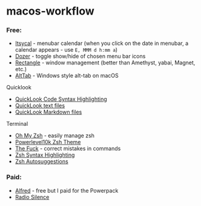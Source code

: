 # macos-workflow

### Free:

- [Itsycal](https://www.mowglii.com/itsycal/) - menubar calendar (when you click on the date in menubar, a calendar appears - use `E, MMM d h:mm a`)
- [Dozer](https://github.com/Mortennn/Dozer) - toggle show/hide of chosen menu bar icons
- [Rectangle](https://github.com/rxhanson/Rectangle) - window management (better than Amethyst, yabai, Magnet, etc.)
- [AltTab](https://github.com/lwouis/alt-tab-macos) - Windows style alt-tab on macOS

Quicklook 

- [QuickLook Code Syntax Highlighting](https://github.com/anthonygelibert/QLColorCode)
- [QuickLook text files](https://github.com/whomwah/qlstephen)
- [QuickLook Markdown files](https://github.com/toland/qlmarkdown)

Terminal

- [Oh My Zsh](https://github.com/ohmyzsh/ohmyzsh) - easily manage zsh
- [Powerlevel10k Zsh Theme](https://github.com/romkatv/powerlevel10k)
- [The Fuck](https://github.com/nvbn/thefuck) - correct mistakes in commands
- [Zsh Syntax Highlighting](https://github.com/zsh-users/zsh-syntax-highlighting)
- [Zsh Autosuggestions](https://github.com/zsh-users/zsh-autosuggestions)

### Paid:

- [Alfred](https://www.alfredapp.com/) - free but I paid for the Powerpack
- [Radio Silence](https://radiosilenceapp.com/)
